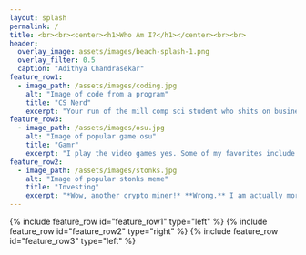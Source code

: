 ```yaml
---
layout: splash
permalink: /
title: <br><br><center><h1>Who Am I?</h1></center><br><br>
header:
  overlay_image: assets/images/beach-splash-1.png
  overlay_filter: 0.5
  caption: "Adithya Chandrasekar"
feature_row1:
  - image_path: /assets/images/coding.jpg
    alt: "Image of code from a program"
    title: "CS Nerd"
    excerpt: "Your run of the mill comp sci student who shits on business majors *(ew)* and has too big of an ego. Kinda decent at Python, C, Java, Golang, React.js, idk look at my resume I forgot."
feature_row3:
  - image_path: /assets/images/osu.jpg
    alt: "Image of popular game osu"
    title: "Gamr"
    excerpt: "I play the video games yes. Some of my favorites include [osu!](https://osu.ppy.sh/home) (featured above) and [Realm of the Mad God](https://www.realmofthemadgod.com) (death grind). I am also a big fan of TCGs like Magic: The Gathering and Flesh and Blood as well!"
feature_row2:
  - image_path: /assets/images/stonks.jpg
    alt: "Image of popular stonks meme"
    title: "Investing"
    excerpt: "*Wow, another crypto miner!* **Wrong.** I am actually more interested in long term investment and portfolio management fyi. I also find more unique asset classes like collectibles to be a lot more fascinating. Big shoutout to Rudy from <a href="https://www.youtube.com/c/AlphaInvestments69" target="_blank">Alpha Investments</a> for getting me interested!"
---
```


{% include feature_row id="feature_row1" type="left" %}
{% include feature_row id="feature_row2" type="right" %}
{% include feature_row id="feature_row3" type="left" %}

